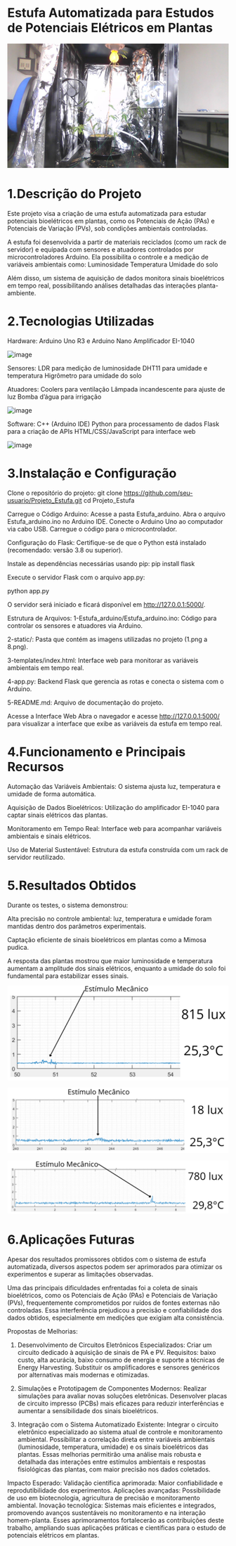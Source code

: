# Estufa Automatizada para Estudos de Potenciais Elétricos em Plantas


![alt text](image-3.png)


# 1.Descrição do Projeto

Este projeto visa a criação de uma estufa automatizada para estudar potenciais bioelétricos em plantas, como os Potenciais de Ação (PAs) e Potenciais de Variação (PVs), sob condições ambientais controladas.

A estufa foi desenvolvida a partir de materiais reciclados (como um rack de servidor) e equipada com sensores e atuadores controlados por microcontroladores Arduino. Ela possibilita o controle e a medição de variáveis ambientais como:
Luminosidade
Temperatura
Umidade do solo 

Além disso, um sistema de aquisição de dados monitora sinais bioelétricos em tempo real, possibilitando análises detalhadas das interações planta-ambiente.


# 2.Tecnologias Utilizadas

Hardware:
Arduino Uno R3 e Arduino Nano
Amplificador EI-1040

![image](https://github.com/user-attachments/assets/e11fc0ac-b948-4402-9d5e-4e8e0ffed1e6)


Sensores:
LDR para medição de luminosidade
DHT11 para umidade e temperatura
Higrômetro para umidade do solo

Atuadores:
Coolers para ventilação
Lâmpada incandescente para ajuste de luz
Bomba d’água para irrigação

![image](https://github.com/user-attachments/assets/cb835207-1656-4c52-b5fc-b3c4ead1beed)


Software:
C++ (Arduino IDE)
Python para processamento de dados
Flask para a criação de APIs
HTML/CSS/JavaScript para interface web

![image](https://github.com/user-attachments/assets/4c68402f-fe2b-4ea9-a7e3-f3971d7ff9b7)


# 3.Instalação e Configuração

Clone o repositório do projeto:
git clone https://github.com/seu-usuario/Projeto_Estufa.git
cd Projeto_Estufa

Carregue o Código Arduino:
Acesse a pasta Estufa_arduino.
Abra o arquivo Estufa_arduino.ino no Arduino IDE.
Conecte o Arduino Uno ao computador via cabo USB.
Carregue o código para o microcontrolador.

Configuração do Flask:
Certifique-se de que o Python está instalado (recomendado: versão 3.8 ou superior).

Instale as dependências necessárias usando pip:
pip install flask

Execute o servidor Flask com o arquivo app.py:

python app.py

O servidor será iniciado e ficará disponível em http://127.0.0.1:5000/.

Estrutura de Arquivos:
1-Estufa_arduino/Estufa_arduino.ino: Código para controlar os sensores e atuadores via Arduino.

2-static/: Pasta que contém as imagens utilizadas no projeto (1.png a 8.png).

3-templates/index.html: Interface web para monitorar as variáveis ambientais em tempo real.

4-app.py: Backend Flask que gerencia as rotas e conecta o sistema com o Arduino.

5-README.md: Arquivo de documentação do projeto.

Acesse a Interface Web
Abra o navegador e acesse http://127.0.0.1:5000/ para visualizar a interface que exibe as variáveis da estufa em tempo real.


# 4.Funcionamento e Principais Recursos

Automação das Variáveis Ambientais:
O sistema ajusta luz, temperatura e umidade de forma automática.

Aquisição de Dados Bioelétricos:
Utilização do amplificador EI-1040 para captar sinais elétricos das plantas.

Monitoramento em Tempo Real:
Interface web para acompanhar variáveis ambientais e sinais elétricos.

Uso de Material Sustentável:
Estrutura da estufa construída com um rack de servidor reutilizado.


# 5.Resultados Obtidos
Durante os testes, o sistema demonstrou:

Alta precisão no controle ambiental: luz, temperatura e umidade foram mantidas dentro dos parâmetros experimentais.

Captação eficiente de sinais bioelétricos em plantas como a Mimosa pudica.

A resposta das plantas mostrou que maior luminosidade e temperatura aumentam a amplitude dos sinais elétricos, enquanto a umidade do solo foi fundamental para estabilizar esses sinais.

![alt text](image.png)


![alt text](image-1.png)


![alt text](image-2.png)


# 6.Aplicações Futuras

Apesar dos resultados promissores obtidos com o sistema de estufa automatizada, diversos aspectos podem ser aprimorados para otimizar os experimentos e superar as limitações observadas.

Uma das principais dificuldades enfrentadas foi a coleta de sinais bioelétricos, como os Potenciais de Ação (PAs) e Potenciais de Variação (PVs), frequentemente comprometidos por ruídos de fontes externas não controladas. Essa interferência prejudicou a precisão e confiabilidade dos dados obtidos, especialmente em medições que exigiam alta consistência.

Propostas de Melhorias:
1. Desenvolvimento de Circuitos Eletrônicos Especializados:
Criar um circuito dedicado à aquisição de sinais de PA e PV.
Requisitos: baixo custo, alta acurácia, baixo consumo de energia e suporte a técnicas de Energy Harvesting.
Substituir os amplificadores e sensores genéricos por alternativas mais modernas e otimizadas.

2. Simulações e Prototipagem de Componentes Modernos:
Realizar simulações para avaliar novas soluções eletrônicas.
Desenvolver placas de circuito impresso (PCBs) mais eficazes para reduzir interferências e aumentar a sensibilidade dos sinais bioelétricos.

3. Integração com o Sistema Automatizado Existente:
Integrar o circuito eletrônico especializado ao sistema atual de controle e monitoramento ambiental.
Possibilitar a correlação direta entre variáveis ambientais (luminosidade, temperatura, umidade) e os sinais bioelétricos das plantas.
Essas melhorias permitirão uma análise mais robusta e detalhada das interações entre estímulos ambientais e respostas fisiológicas das plantas, com maior precisão nos dados coletados.

Impacto Esperado:
Validação científica aprimorada: Maior confiabilidade e reprodutibilidade dos experimentos.
Aplicações avançadas: Possibilidade de uso em biotecnologia, agricultura de precisão e monitoramento ambiental.
Inovação tecnológica: Sistemas mais eficientes e integrados, promovendo avanços sustentáveis no monitoramento e na interação homem-planta.
Esses aprimoramentos fortalecerão as contribuições deste trabalho, ampliando suas aplicações práticas e científicas para o estudo de potenciais elétricos em plantas.